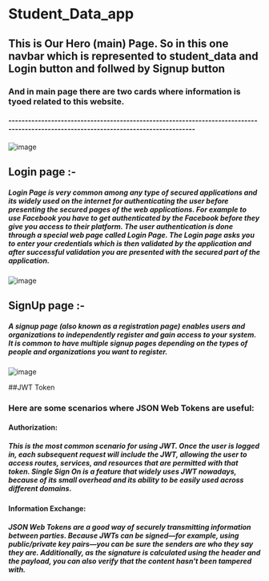 # Student_Data_app
## This is Our Hero (main) Page. So in this one navbar which is represented to student_data and Login button and follwed by Signup button 
### And in main page there are two cards where information is tyoed related to this website.

#### -------------------------------------------------------------------------------------------------------------------------------------

![image](https://user-images.githubusercontent.com/104129026/207897974-a397a718-15ff-43b3-84b8-80b66c183067.png)

## Login page :- 
##### Login Page is very common among any type of secured applications and its widely used on the internet for authenticating the user before presenting the secured pages of the web applications. For example to use Facebook you have to get authenticated by the Facebook before they give you access to their platform. The user authentication is done through a special web page called Login Page. The Login page asks you to enter your credentials which is then validated by the application and after successful validation you are presented with the secured part of the application.
![image](https://user-images.githubusercontent.com/104129026/207899205-1cd45e37-ae88-4200-8a5a-e1376ff2862e.png)


## SignUp page :- 
##### A signup page (also known as a registration page) enables users and organizations to independently register and gain access to your system. It is common to have multiple signup pages depending on the types of people and organizations you want to register. 
![image](https://user-images.githubusercontent.com/104129026/207900292-38ebcebd-091d-40a0-ba4b-ac1f89749286.png)

##JWT Token
### Here are some scenarios where JSON Web Tokens are useful:
#### Authorization: 
##### This is the most common scenario for using JWT. Once the user is logged in, each subsequent request will include the JWT, allowing the user to access routes, services, and resources that are permitted with that token. Single Sign On is a feature that widely uses JWT nowadays, because of its small overhead and its ability to be easily used across different domains.
#### Information Exchange:
##### JSON Web Tokens are a good way of securely transmitting information between parties. Because JWTs can be signed—for example, using public/private key pairs—you can be sure the senders are who they say they are. Additionally, as the signature is calculated using the header and the payload, you can also verify that the content hasn't been tampered with.





